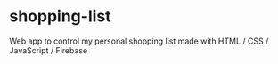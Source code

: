 # shopping-list
Web app to control my personal shopping list made with HTML / CSS / JavaScript / Firebase
